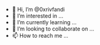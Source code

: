 - 👋 Hi, I’m @0xrivfandi
- 👀 I’m interested in ...
- 🌱 I’m currently learning ...
- 💞️ I’m looking to collaborate on ...
- 📫 How to reach me ...

<!---
0xrivfandi/0xrivfandi is a ✨ special ✨ repository because its `README.md` (this file) appears on your GitHub profile.
You can click the Preview link to take a look at your changes.
--->

